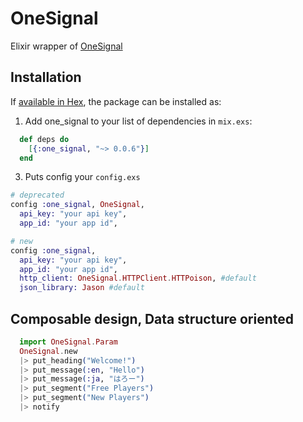 # OneSignal

Elixir wrapper of [OneSignal](https://onesignal.com)

## Installation

If [available in Hex](https://hex.pm/docs/publish), the package can be installed as:

1. Add one_signal to your list of dependencies in `mix.exs`:

```elixir
  def deps do
    [{:one_signal, "~> 0.0.6"}]
  end
```

3. Puts config your `config.exs`

```elixir
# deprecated
config :one_signal, OneSignal,
  api_key: "your api key",
  app_id: "your app id",

# new
config :one_signal,
  api_key: "your api key",
  app_id: "your app id",
  http_client: OneSignal.HTTPClient.HTTPoison, #default
  json_library: Jason #default


```

## Composable design, Data structure oriented

```elixir
  import OneSignal.Param
  OneSignal.new
  |> put_heading("Welcome!")
  |> put_message(:en, "Hello")
  |> put_message(:ja, "はろー")
  |> put_segment("Free Players")
  |> put_segment("New Players")
  |> notify
```
